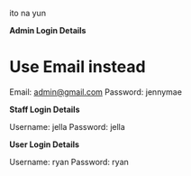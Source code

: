 ito na yun

**Admin Login Details**
# Use Email instead

Email: admin@gmail.com
Password: jennymae

**Staff Login Details**

Username: jella
Password: jella

**User Login Details**

Username: ryan
Password: ryan
